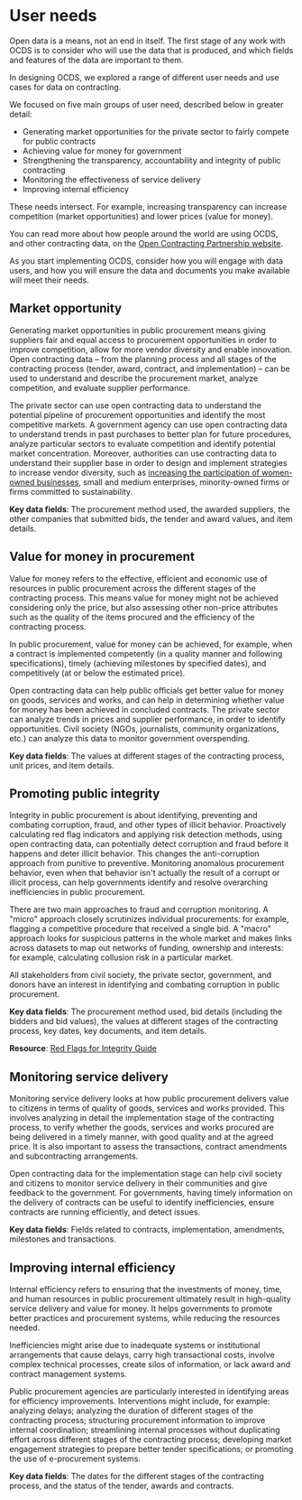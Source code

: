 # User needs

Open data is a means, not an end in itself. The first stage of any work with OCDS is to consider who will use the data that is produced, and which fields and features of the data are important to them.

In designing OCDS, we explored a range of different user needs and use cases for data on contracting. 

We focused on five main groups of user need, described below in greater detail:

* Generating market opportunities for the private sector to fairly compete for public contracts
* Achieving value for money for government
* Strengthening the transparency, accountability and integrity of public contracting
* Monitoring the effectiveness of service delivery
* Improving internal efficiency

These needs intersect. For example, increasing transparency can increase competition (market opportunities) and lower prices (value for money).

You can read more about how people around the world are using OCDS, and other contracting data, on the [Open Contracting Partnership website](https://www.open-contracting.org).

As you start implementing OCDS, consider how you will engage with data users, and how you will ensure the data and documents you make available will meet their needs. 

## Market opportunity

Generating market opportunities in public procurement means giving suppliers fair and equal access to procurement opportunities in order to improve competition, allow for more vendor diversity and enable innovation. Open contracting data – from the planning process and all stages of the contracting process (tender, award, contract, and implementation) – can be used to understand and describe the procurement market, analyze competition, and evaluate supplier performance.

The private sector can use open contracting data to understand the potential pipeline of procurement opportunities and identify the most competitive markets.  A government agency can use open contracting data to understand trends in past purchases to better plan for future procedures, analyze particular sectors to evaluate competition and identify potential market concentration. Moreover, authorities can use contracting data to understand their supplier base in order to design and implement strategies to increase vendor diversity, such as [increasing the participation of women-owned businesses](https://www.open-contracting.org/what-is-open-contracting/gender/), small and medium enterprises, minority-owned firms or firms committed to sustainability.

**Key data fields**: The procurement method used, the awarded suppliers, the other companies that submitted bids, the tender and award values, and item details.

## Value for money in procurement

Value for money refers to the effective, efficient and economic use of resources in public procurement across the different stages of the contracting process. This means value for money might not be achieved considering only the price, but also assessing other non-price attributes such as the quality of the items procured and the efficiency of the contracting process.

In public procurement, value for money can be achieved, for example, when a contract is implemented competently (in a quality manner and following specifications), timely (achieving milestones by specified dates), and competitively (at or below the estimated price).

Open contracting data can help public officials get better value for money on goods, services and works, and can help in determining whether value for money has been achieved in concluded contracts. The private sector can analyze trends in prices and supplier performance, in order to identify opportunities. Civil society (NGOs, journalists, community organizations, etc.) can analyze this data to monitor government overspending.

**Key data fields**: The values at different stages of the contracting process, unit prices, and item details.

## Promoting public integrity

Integrity in public procurement is about identifying, preventing and combating corruption, fraud, and other types of illicit behavior. Proactively calculating red flag indicators and applying risk detection methods, using open contracting data, can potentially detect corruption and fraud before it happens and deter illicit behavior. This changes the anti-corruption approach from punitive to preventive. Monitoring anomalous procurement behavior, even when that behavior isn't actually the result of a corrupt or illicit process, can help governments identify and resolve overarching inefficiencies in public procurement.

There are two main approaches to fraud and corruption monitoring. A "micro" approach closely scrutinizes individual procurements: for example, flagging a competitive procedure that received a single bid. A "macro" approach looks for suspicious patterns in the whole market and makes links across datasets to map out networks of funding, ownership and interests: for example, calculating collusion risk in a particular market.

All stakeholders from civil society, the private sector, government, and donors have an interest in identifying and combating corruption in public procurement.

**Key data fields**: The procurement method used, bid details (including the bidders and bid values), the values at different stages of the contracting process, key dates, key documents, and item details.

**Resource**: [Red Flags for Integrity Guide](https://www.open-contracting.org/resources/red-flags-integrity-giving-green-light-open-data-solutions/)

## Monitoring service delivery

Monitoring service delivery looks at how public procurement delivers value to citizens in terms of quality of goods, services and works provided. This involves analyzing in detail the implementation stage of the contracting process, to verify whether the goods, services and works procured are being delivered in a timely manner, with good quality and at the agreed price. It is also important to assess the transactions, contract amendments and subcontracting arrangements.

Open contracting data for the implementation stage can help civil society and citizens to monitor service delivery in their communities and give feedback to the government. For governments, having timely information on the delivery of contracts can be useful to identify inefficiencies, ensure contracts are running efficiently, and detect issues.

**Key data fields**: Fields related to contracts, implementation, amendments, milestones and transactions.

## Improving internal efficiency

Internal efficiency refers to ensuring that the investments of money, time, and human resources in public procurement ultimately result in high-quality service delivery and value for money. It helps governments to promote better practices and procurement systems, while reducing the resources needed.

Inefficiencies might arise due to inadequate systems or institutional arrangements that cause delays, carry high transactional costs, involve complex technical processes, create silos of information, or lack award and contract management systems.

Public procurement agencies are particularly interested in identifying areas for efficiency improvements. Interventions might include, for example: analyzing delays; analyzing the duration of different stages of the contracting process; structuring procurement information to improve internal coordination; streamlining internal processes without duplicating effort across different stages of the contracting process; developing market engagement strategies to prepare better tender specifications; or promoting the use of e-procurement systems.

**Key data fields**: The dates for the different stages of the contracting process, and the status of the tender, awards and contracts.

